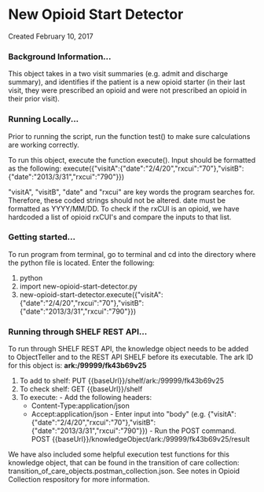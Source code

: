 # New Opioid Start Detector
Created February 10, 2017

### Background Information...
This object takes in a two visit summaries (e.g. admit and discharge summary), and identifies if the patient is a new opioid starter (in their last visit, they were prescribed an opioid and were not prescribed an opioid in their prior visit).



### Running Locally...
Prior to running the script, run the function test() to make sure calculations are working correctly.

To run this object, execute the function execute(). Input should be formatted as the following:
  execute({"visitA":{"date":"2/4/20","rxcui":"70"},"visitB":{"date":"2013/3/31","rxcui":"790"}})

"visitA", "visitB", "date" and "rxcui" are key words the program searches for. Therefore, these coded strings should not be altered. date must be formatted as YYYY/MM/DD. To check if the rxCUI is an opioid, we have hardcoded a list of opioid rxCUI's and compare the inputs to that list.


### Getting started...
  To run program from terminal, go to terminal and cd into the directory where the python file is located. Enter the following:
  1. python
  2. import new-opioid-start-detector.py
  3. new-opioid-start-detector.execute({"visitA":{"date":"2/4/20","rxcui":"70"},"visitB":{"date":"2013/3/31","rxcui":"790"}})

### Running through SHELF REST API...
  To run through SHELF REST API, the knowledge object needs to be added to ObjectTeller and to the REST API SHELF before its executable.
  The ark ID for this object is: **ark:/99999/fk43b69v25**

  1. To add to shelf: PUT {{baseUrl}}/shelf/ark:/99999/fk43b69v25
  2. To check shelf: GET {{baseUrl}}/shelf
  3. To execute:
    - Add the following headers:
      - Content-Type:application/json
      - Accept:application/json
    - Enter input into "body" (e.g. {"visitA":{"date":"2/4/20","rxcui":"70"},"visitB":{"date":"2013/3/31","rxcui":"790"}})
    - Run the POST command. POST {{baseUrl}}/knowledgeObject/ark:/99999/fk43b69v25/result

We have also included some helpful execution test functions for this knowledge object, that can be found in the transition of care collection: transition_of_care_objects.postman_collection.json. See notes in Opioid Collection respository for more information.
